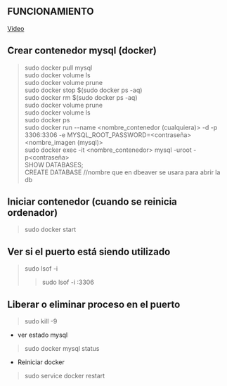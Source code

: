 ## FUNCIONAMIENTO

[Video](https://drive.google.com/file/d/1mnV9PEcGuNS6zN7jOB6BCr_SWJcBWDHB/view?usp=drive_link)

## Crear contenedor mysql (docker)

>sudo docker pull mysql<br/>
>sudo docker volume ls<br/>
>sudo docker volume prune<br/>
>sudo docker stop $(sudo docker ps -aq)<br/>
>sudo docker rm $(sudo docker ps -aq)<br/>
>sudo docker volume prune<br/>
>sudo docker volume ls<br/>
>sudo docker ps<br/>
>sudo docker run --name <nombre_contenedor (cualquiera)> -d -p 3306:3306 -e MYSQL_ROOT_PASSWORD=<contraseña> <nombre_imagen (mysql)><br/>
>sudo docker exec -it <nombre_contenedor> mysql -uroot -p<contraseña><br/>
>SHOW DATABASES;<br/>
>CREATE DATABASE <nombre de la db> //nombre que en dbeaver se usara para abrir la db

## Iniciar contenedor (cuando se reinicia ordenador)

>sudo docker start <imagen>

## Ver si el puerto está siendo utilizado

>sudo lsof -i <puerto><br/>
>>sudo lsof -i :3306

## Liberar o eliminar proceso en el puerto

>sudo kill -9 <PID>

- ver estado mysql

>sudo docker mysql status

- Reiniciar docker

>sudo service docker restart
